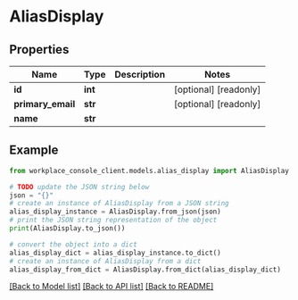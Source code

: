 # AliasDisplay


## Properties

Name | Type | Description | Notes
------------ | ------------- | ------------- | -------------
**id** | **int** |  | [optional] [readonly] 
**primary_email** | **str** |  | [optional] [readonly] 
**name** | **str** |  | 

## Example

```python
from workplace_console_client.models.alias_display import AliasDisplay

# TODO update the JSON string below
json = "{}"
# create an instance of AliasDisplay from a JSON string
alias_display_instance = AliasDisplay.from_json(json)
# print the JSON string representation of the object
print(AliasDisplay.to_json())

# convert the object into a dict
alias_display_dict = alias_display_instance.to_dict()
# create an instance of AliasDisplay from a dict
alias_display_from_dict = AliasDisplay.from_dict(alias_display_dict)
```
[[Back to Model list]](../README.md#documentation-for-models) [[Back to API list]](../README.md#documentation-for-api-endpoints) [[Back to README]](../README.md)


